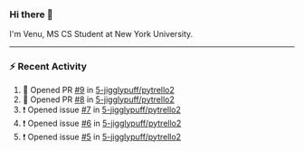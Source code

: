 ### Hi there 👋

I'm Venu, MS CS Student at New York University.

---

### :zap: Recent Activity

<!--RECENT_ACTIVITY:start-->
1. 💪 Opened PR [#9](https://github.com/5-jigglypuff/pytrello2/pull/9) in [5-jigglypuff/pytrello2](https://github.com/5-jigglypuff/pytrello2)
2. 💪 Opened PR [#8](https://github.com/5-jigglypuff/pytrello2/pull/8) in [5-jigglypuff/pytrello2](https://github.com/5-jigglypuff/pytrello2)
3. ❗️ Opened issue [#7](https://github.com/5-jigglypuff/pytrello2/issues/7) in [5-jigglypuff/pytrello2](https://github.com/5-jigglypuff/pytrello2)
4. ❗️ Opened issue [#6](https://github.com/5-jigglypuff/pytrello2/issues/6) in [5-jigglypuff/pytrello2](https://github.com/5-jigglypuff/pytrello2)
5. ❗️ Opened issue [#5](https://github.com/5-jigglypuff/pytrello2/issues/5) in [5-jigglypuff/pytrello2](https://github.com/5-jigglypuff/pytrello2)
<!--RECENT_ACTIVITY:end-->

<!--
**vchrombie/vchrombie** is a ✨ _special_ ✨ repository because its `README.md` (this file) appears on your GitHub profile.

Here are some ideas to get you started:

- 🔭 I’m currently working on ...
- 🌱 I’m currently learning ...
- 👯 I’m looking to collaborate on ...
- 🤔 I’m looking for help with ...
- 💬 Ask me about ...
- 📫 How to reach me: ...
- 😄 Pronouns: ...
- ⚡ Fun fact: ...
-->
